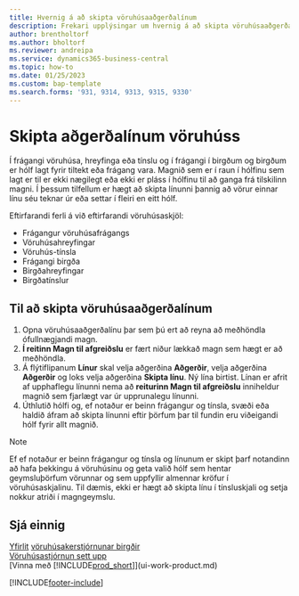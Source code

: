 ```yaml
---
title: Hvernig á að skipta vöruhúsaaðgerðalínum
description: Frekari upplýsingar um hvernig á að skipta vöruhúsaaðgerðalínum ef tiltæk afkastageta í leiðbeinandi hólfi er ekki nægileg.
author: brentholtorf
ms.author: bholtorf
ms.reviewer: andreipa
ms.service: dynamics365-business-central
ms.topic: how-to
ms.date: 01/25/2023
ms.custom: bap-template
ms.search.forms: '931, 9314, 9313, 9315, 9330'
---
```

# <a name="split-warehouse-activity-lines"></a>Skipta aðgerðalínum vöruhúss

Í frágangi vöruhúsa, hreyfinga eða tínslu og í frágangi í birgðum og birgðum er hólf lagt fyrir tiltekt eða frágang vara. Magnið sem er í raun í hólfinu sem lagt er til er ekki nægilegt eða ekki er pláss í hólfinu til að ganga frá tilskilinn magni. Í þessum tilfellum er hægt að skipta línunni þannig að vörur einnar línu séu teknar úr eða settar í fleiri en eitt hólf.  

Eftirfarandi ferli á við eftirfarandi vöruhúsaskjöl:

* Frágangur vöruhúsafrágangs
* Vöruhúsahreyfingar
* Vöruhús-tínsla
* Frágangi birgða
* Birgðahreyfingar
* Birgðatínslur  

## <a name="to-split-warehouse-activity-lines"></a>Til að skipta vöruhúsaaðgerðalínum

1. Opna vöruhúsaaðgerðalínu þar sem þú ert að reyna að meðhöndla ófullnægjandi magn.  
2.  **Í reitinn Magn til afgreiðslu**  er fært niður lækkað magn sem hægt er að meðhöndla.  
3. Á flýtiflipanum **Línur** skal velja aðgerðina **Aðgerðir**, velja aðgerðina **Aðgerðir** og loks velja aðgerðina **Skipta línu**. Ný lína birtist. Línan er afrit af upphaflegu línunni nema að  **reiturinn Magn til afgreiðslu**  inniheldur magnið sem fjarlægt var úr upprunalegu línunni.  
4. Úthlutið hólfi og, ef notaður er beinn frágangur og tínsla, svæði eða haldið áfram að skipta línunni eftir þörfum þar til fundin eru viðeigandi hólf fyrir allt magnið.  

> [!NOTE]  
> Ef ef notaður er beinn frágangur og tínsla og línunum er skipt þarf notandinn að hafa þekkingu á vöruhúsinu og geta valið hólf sem hentar geymsluþörfum vörunnar og sem uppfyllir almennar kröfur í vöruhúsaskjalinu. Til dæmis, ekki er hægt að skipta línu í tínsluskjali og setja nokkur atriði í magngeymslu.  

## <a name="see-also"></a>Sjá einnig

[Yfirlit](design-details-warehouse-management.md)
[vöruhúsakerstjórnunar birgðir](inventory-manage-inventory.md)  
[Vöruhúsastjórnun sett upp](warehouse-setup-warehouse.md)  
[Vinna með [!INCLUDE[prod_short](includes/prod_short.md)]](ui-work-product.md)


[!INCLUDE[footer-include](includes/footer-banner.md)]

